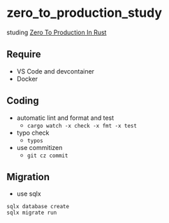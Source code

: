 # zero_to_production_study

studing [Zero To Production In Rust](https://algoluca.gumroad.com/l/zero2prod)

## Require

- VS Code and devcontainer
- Docker

## Coding

- automatic lint and format and test
    - `cargo watch -x check -x fmt -x test`
- typo check
    - `typos`
- use commitizen
    - `git cz commit`

## Migration

- use sqlx

```shell
sqlx database create
sqlx migrate run
```